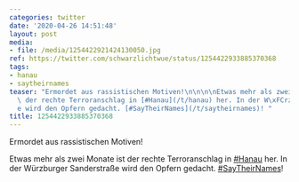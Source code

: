 ```yaml
---
categories: twitter
date: '2020-04-26 14:51:48'
layout: post
media:
- file: /media/1254422921424130050.jpg
ref: https://twitter.com/schwarzlichtwue/status/1254422933885370368
tags:
- hanau
- saytheirnames
teaser: "Ermordet aus rassistischen Motiven!\n\n\n\nEtwas mehr als zwei Monate ist\
  \ der rechte Terroranschlag in [#Hanau](/t/hanau) her. In der W\xFCrzburger Sanderstra\xDF\
  e wird den Opfern gedacht. [#SayTheirNames](/t/saytheirnames)! "
title: 1254422933885370368
---
```

Ermordet aus rassistischen Motiven!



Etwas mehr als zwei Monate ist der rechte Terroranschlag in [#Hanau](/t/hanau) her. In der Würzburger Sanderstraße wird den Opfern gedacht. [#SayTheirNames](/t/saytheirnames)! 